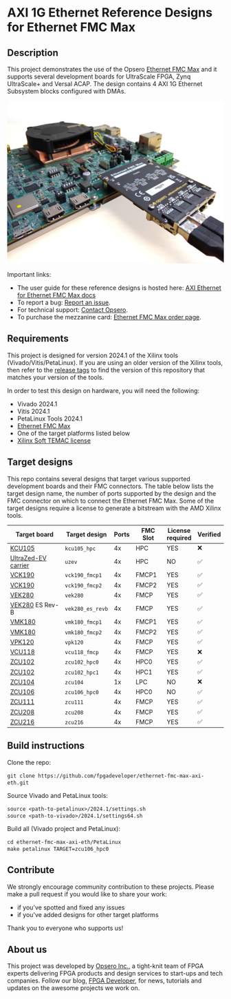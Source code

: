# AXI 1G Ethernet Reference Designs for Ethernet FMC Max

## Description

This project demonstrates the use of the Opsero [Ethernet FMC Max] and it supports
several development boards for UltraScale FPGA, Zynq UltraScale+ and Versal ACAP. 
The design contains 4 AXI 1G Ethernet Subsystem blocks configured with DMAs.

![Application example](docs/source/images/ethernet-fmc-max-with-vek280.jpg "Ethernet FMC Max with VEK280")

Important links:

* The user guide for these reference designs is hosted here: [AXI Ethernet for Ethernet FMC Max docs](https://axieth-sgmii.ethernetfmc.com "AXI Ethernet for Ethernet FMC Max docs")
* To report a bug: [Report an issue](https://github.com/fpgadeveloper/ethernet-fmc-max-axi-eth/issues "Report an issue").
* For technical support: [Contact Opsero](https://opsero.com/contact-us "Contact Opsero").
* To purchase the mezzanine card: [Ethernet FMC Max order page](https://opsero.com/product/ethernet-fmc-max "Ethernet FMC Max order page").

## Requirements

This project is designed for version 2024.1 of the Xilinx tools (Vivado/Vitis/PetaLinux). 
If you are using an older version of the Xilinx tools, then refer to the 
[release tags](https://github.com/fpgadeveloper/ethernet-fmc-max-axi-eth/tags "releases")
to find the version of this repository that matches your version of the tools.

In order to test this design on hardware, you will need the following:

* Vivado 2024.1
* Vitis 2024.1
* PetaLinux Tools 2024.1
* [Ethernet FMC Max]
* One of the target platforms listed below
* [Xilinx Soft TEMAC license](https://ethernetfmc.com/getting-a-license-for-the-xilinx-tri-mode-ethernet-mac/ "Xilinx Soft TEMAC license")

## Target designs

This repo contains several designs that target various supported development boards and their
FMC connectors. The table below lists the target design name, the number of ports supported by the design and 
the FMC connector on which to connect the Ethernet FMC Max. Some of the target designs
require a license to generate a bitstream with the AMD Xilinx tools.

| Target board        | Target design     | Ports   | FMC Slot    | License<br> required | Verified |
|---------------------|-------------------|---------|-------------|----------------------|---------|
| [KCU105]            | `kcu105_hpc`      | 4x      | HPC         | YES | :x: |
| [UltraZed-EV carrier] | `uzev`          | 4x      | HPC         | NO  | :white_check_mark: |
| [VCK190]            | `vck190_fmcp1`    | 4x      | FMCP1       | YES | :white_check_mark: |
| [VCK190]            | `vck190_fmcp2`    | 4x      | FMCP2       | YES | :white_check_mark: |
| [VEK280]            | `vek280`          | 4x      | FMCP        | YES | :white_check_mark: |
| [VEK280] ES Rev-B   | `vek280_es_revb`  | 4x      | FMCP        | YES | :white_check_mark: |
| [VMK180]            | `vmk180_fmcp1`    | 4x      | FMCP1       | YES | :white_check_mark: |
| [VMK180]            | `vmk180_fmcp2`    | 4x      | FMCP2       | YES | :white_check_mark: |
| [VPK120]            | `vpk120`          | 4x      | FMCP        | YES | :white_check_mark: |
| [VCU118]            | `vcu118_fmcp`     | 4x      | FMCP        | YES | :x: |
| [ZCU102]            | `zcu102_hpc0`     | 4x      | HPC0        | YES | :white_check_mark: |
| [ZCU102]            | `zcu102_hpc1`     | 4x      | HPC1        | YES | :white_check_mark: |
| [ZCU104]            | `zcu104`          | 1x      | LPC         | NO  | :x: |
| [ZCU106]            | `zcu106_hpc0`     | 4x      | HPC0        | NO  | :white_check_mark: |
| [ZCU111]            | `zcu111`          | 4x      | FMCP        | YES | :white_check_mark: |
| [ZCU208]            | `zcu208`          | 4x      | FMCP        | YES | :white_check_mark: |
| [ZCU216]            | `zcu216`          | 4x      | FMCP        | YES | :white_check_mark: |

## Build instructions

Clone the repo:
```
git clone https://github.com/fpgadeveloper/ethernet-fmc-max-axi-eth.git
```

Source Vivado and PetaLinux tools:

```
source <path-to-petalinux>/2024.1/settings.sh
source <path-to-vivado>/2024.1/settings64.sh
```

Build all (Vivado project and PetaLinux):

```
cd ethernet-fmc-max-axi-eth/PetaLinux
make petalinux TARGET=zcu106_hpc0
```

## Contribute

We strongly encourage community contribution to these projects. Please make a pull request if you
would like to share your work:
* if you've spotted and fixed any issues
* if you've added designs for other target platforms

Thank you to everyone who supports us!

## About us

This project was developed by [Opsero Inc.](https://opsero.com "Opsero Inc."),
a tight-knit team of FPGA experts delivering FPGA products and design services to start-ups and tech companies. 
Follow our blog, [FPGA Developer](https://www.fpgadeveloper.com "FPGA Developer"), for news, tutorials and
updates on the awesome projects we work on.

[Ethernet FMC Max]: https://ethernetfmc.com/docs/ethernet-fmc-max/overview/
[VCK190]: https://www.xilinx.com/vck190
[VEK280]: https://www.xilinx.com/vek280
[VMK180]: https://www.xilinx.com/vmk180
[VPK120]: https://www.xilinx.com/vpk120
[VCU108]: https://www.xilinx.com/vcu108
[VCU118]: https://www.xilinx.com/vcu118
[KCU105]: https://www.xilinx.com/kcu105
[ZCU111]: https://www.xilinx.com/zcu111
[ZCU208]: https://www.xilinx.com/zcu208
[UltraZed-EV carrier]: https://www.xilinx.com/products/boards-and-kits/1-y3n9v1.html
[ZCU102]: https://www.xilinx.com/zcu102
[ZCU104]: https://www.xilinx.com/zcu104
[ZCU106]: https://www.xilinx.com/zcu106
[ZCU216]: https://www.xilinx.com/zcu216

